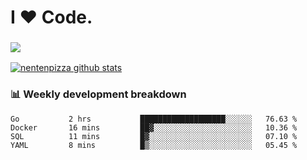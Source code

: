 # I ❤️ Code.

### ![](http://img.shields.io/badge/Go-language-blue?style=for-the-badge&logo=appveyor)
[![nentenpizza github stats](https://github-readme-stats.vercel.app/api?username=nentenpizza&count_private=true)](https://github.com/anuraghazra/github-readme-stats)

### 📊 Weekly development breakdown

<!--START_SECTION:waka-->
```text
Go           2 hrs           ███████████████████░░░░░░   76.63 % 
Docker       16 mins         ██▓░░░░░░░░░░░░░░░░░░░░░░   10.36 % 
SQL          11 mins         █▓░░░░░░░░░░░░░░░░░░░░░░░   07.10 % 
YAML         8 mins          █▒░░░░░░░░░░░░░░░░░░░░░░░   05.45 % 
```
<!--END_SECTION:waka-->

